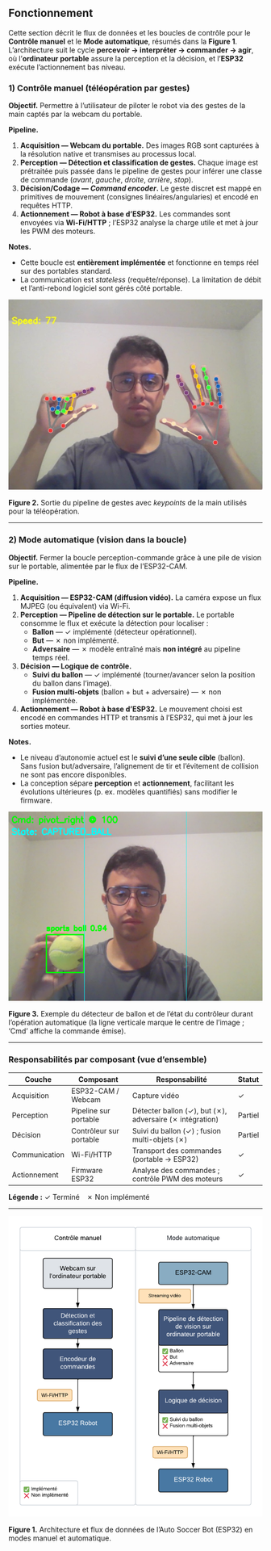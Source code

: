 ## Fonctionnement

Cette section décrit le flux de données et les boucles de contrôle pour le **Contrôle manuel** et le **Mode automatique**, résumés dans la **Figure 1**. L’architecture suit le cycle **percevoir → interpréter → commander → agir**, où l’**ordinateur portable** assure la perception et la décision, et l’**ESP32** exécute l’actionnement bas niveau.

### 1) Contrôle manuel (téléopération par gestes)

**Objectif.** Permettre à l’utilisateur de piloter le robot via des gestes de la main captés par la webcam du portable.

**Pipeline.**
1. **Acquisition — Webcam du portable.** Des images RGB sont capturées à la résolution native et transmises au processus local.
2. **Perception — Détection et classification de gestes.** Chaque image est prétraitée puis passée dans le pipeline de gestes pour inférer une classe de commande (*avant*, *gauche*, *droite*, *arrière*, *stop*).
3. **Décision/Codage — *Command encoder*.** Le geste discret est mappé en primitives de mouvement (consignes linéaires/angularies) et encodé en requêtes HTTP.
4. **Actionnement — Robot à base d’ESP32.** Les commandes sont envoyées via **Wi-Fi/HTTP** ; l’ESP32 analyse la charge utile et met à jour les PWM des moteurs.

**Notes.**
- Cette boucle est **entièrement implémentée** et fonctionne en temps réel sur des portables standard.
- La communication est *stateless* (requête/réponse). La limitation de débit et l’anti-rebond logiciel sont gérés côté portable.

<p align="center">
  <img src="../src/picture1.jpg" alt="Figure 2. Points clés de la main et superposition de geste pour le contrôle manuel." />
</p>

**Figure 2.** Sortie du pipeline de gestes avec *keypoints* de la main utilisés pour la téléopération.

---

### 2) Mode automatique (vision dans la boucle)

**Objectif.** Fermer la boucle perception-commande grâce à une pile de vision sur le portable, alimentée par le flux de l’ESP32-CAM.

**Pipeline.**
1. **Acquisition — ESP32-CAM (diffusion vidéo).** La caméra expose un flux MJPEG (ou équivalent) via Wi-Fi.
2. **Perception — Pipeline de détection sur le portable.** Le portable consomme le flux et exécute la détection pour localiser :
   - **Ballon** — ✓ implémenté (détecteur opérationnel).
   - **But** — ✗ non implémenté.
   - **Adversaire** — ✗ modèle entraîné mais **non intégré** au pipeline temps réel.
3. **Décision — Logique de contrôle.**
   - **Suivi du ballon** — ✓ implémenté (tourner/avancer selon la position du ballon dans l’image).
   - **Fusion multi-objets** (ballon + but + adversaire) — ✗ non implémentée.
4. **Actionnement — Robot à base d’ESP32.** Le mouvement choisi est encodé en commandes HTTP et transmis à l’ESP32, qui met à jour les sorties moteur.

**Notes.**
- Le niveau d’autonomie actuel est le **suivi d’une seule cible** (ballon). Sans fusion but/adversaire, l’alignement de tir et l’évitement de collision ne sont pas encore disponibles.
- La conception sépare **perception** et **actionnement**, facilitant les évolutions ultérieures (p. ex. modèles quantifiés) sans modifier le firmware.

<p align="center">
  <img src="../src/picture2.jpg" alt="Figure 3. Détection du ballon et état du contrôleur en mode automatique." />
</p>

**Figure 3.** Exemple du détecteur de ballon et de l’état du contrôleur durant l’opération automatique (la ligne verticale marque le centre de l’image ; ‘Cmd’ affiche la commande émise).

---

### Responsabilités par composant (vue d’ensemble)

| Couche         | Composant                 | Responsabilité                                               | Statut                 |
|----------------|---------------------------|--------------------------------------------------------------|------------------------|
| Acquisition    | ESP32-CAM / Webcam        | Capture vidéo                                                | ✓                      |
| Perception     | Pipeline sur portable     | Détecter ballon (✓), but (✗), adversaire (✗ intégration)    | Partiel                |
| Décision       | Contrôleur sur portable   | Suivi du ballon (✓) ; fusion multi-objets (✗)               | Partiel                |
| Communication  | Wi-Fi/HTTP                | Transport des commandes (portable → ESP32)                   | ✓                      |
| Actionnement   | Firmware ESP32            | Analyse des commandes ; contrôle PWM des moteurs             | ✓                      |

**Légende :** ✓ Terminé ✗ Non implémenté

---

<p align="center">
  <img src="src/figure,1.png" alt="Figure 1. Architecture du système et flux de données en modes manuel et automatique." />
</p>

**Figure 1.** Architecture et flux de données de l’Auto Soccer Bot (ESP32) en modes manuel et automatique.